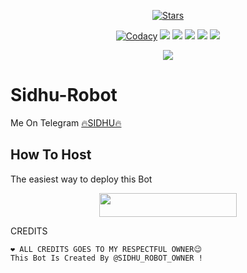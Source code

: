 <p align="center">
    <a href="https://github.com/sidhu70/Sidhu-Robot/stargazers"><img src="https://img.shields.io/github/stars/sidhu70/Sidhu-Robot?label=Stars&style=flat-square&logo=github&color=F10070" alt="Stars" /></a>
</p>
<p align="center">
    <a href="https://app.codacy.com/manual/sidhu70/Sidhu-Robot/dashboard"> <img src="https://img.shields.io/codacy/grade/4d58f2a402b54aed8a7d95f7add45a81?color=brightgreen&logo=codacy&logoColor=green&style=for-the-badge" alt="Codacy" /></a>
    <a href="https://github.com/sidhu70/Sidhu-Robot"> <img src="https://img.shields.io/github/repo-size/sidhu70/Sidhu-Robot?color=orange&logo=github&logoColor=green&style=for-the-badge" /></a>
    <a href="https://github.com/sidhu70/Sidhu-Robot/commits/prince"> <img src="https://img.shields.io/github/last-commit/sidhu70/Sidhu-Robot?color=blue&logo=github&logoColor=green&style=for-the-badge" /></a>
    <a href="https://github.com/sidhu70/Sidhu-Robot/issues"> <img src="https://img.shields.io/github/issues/sidhu70/Sidhu-Robot?color=blueviolet&logo=github&logoColor=green&style=for-the-badge" /></a>
    <a href="https://github.com/sidhu70/Sidhu-Robot/network/members"> <img src="https://img.shields.io/github/forks/sidhu70/Sidhu-Robot?color=red&logo=github&logoColor=green&style=for-the-badge" /></a>  
    <a href="https://pypi.org/project/Telethon/"> <img src="https://img.shields.io/pypi/v/telethon?color=yellow&label=telethon&logo=python&logoColor=green&style=for-the-badge" /></a>
</p>

<p align="center">
  <img src="https://telegra.ph/file/f33253415146883ca8430.jpg">
</p>

# Sidhu-Robot
Me On Telegram [🔥SIDHU🔥](https://t.me/Sidhu_Robot__Owner)

## How To Host
The easiest way to deploy this Bot
<p align="center"><a href="https://heroku.com/deploy?template=https://github.com/sidhu70/Sidhu-Robot"> <img src="https://img.shields.io/badge/Deploy%20To%20Heroku-black?style=for-the-badge&logo=heroku" width="220" height="38.45"/></a></p>
 
CREDITS
```
❤️ ALL CREDITS GOES TO MY RESPECTFUL OWNER😉
This Bot Is Created By @SIDHU_ROBOT_OWNER !




```
